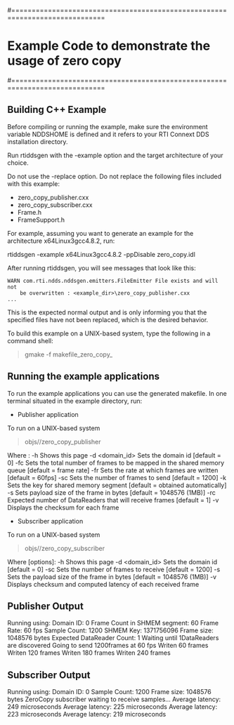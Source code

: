 #=============================================================================
# Example Code to demonstrate the usage of zero copy
#=============================================================================

## Building C++ Example

Before compiling or running the example, make sure the environment variable 
NDDSHOME is defined and it refers to your RTI Connext DDS installation directory. 

Run rtiddsgen with the -example option and the target architecture of your 
choice.
 
Do not use the -replace option. Do not replace the following files included 
with this example:
- zero_copy_publisher.cxx
- zero_copy_subscriber.cxx
- Frame.h
- FrameSupport.h

For example, assuming you want to generate an example for the architecture 
x64Linux3gcc4.8.2, run:

   rtiddsgen -example  x64Linux3gcc4.8.2 -ppDisable zero_copy.idl

After running rtiddsgen, you will see messages that look like this:

	WARN com.rti.ndds.nddsgen.emitters.FileEmitter File exists and will not 
        be overwritten : <example_dir>\zero_copy_publisher.cxx
	...

This is the expected normal output and is only informing you that the specified 
files have not been replaced, which is the desired behavior.
	
To build this example on a UNIX-based system, type the following in a command
shell:

  > gmake -f makefile_zero_copy_<architecture>
  
## Running the example applications


To run the example applications you can use the generated makefile. In one
terminal situated in the example directory, run:

* Publisher application

To run on a UNIX-based system 

  > objs/<architecture>/zero_copy_publisher <options>

Where <options>:
  -h                  Shows this page
  -d  <domain_id>     Sets the domain id [default = 0]
  -fc <frame count>   Sets the total number of frames to be mapped in the shared memory queue [default = frame rate]
  -fr <frame rate>    Sets the rate at which frames are written [default = 60fps]
  -sc <sample count>  Sets the number of frames to send [default = 1200]
  -k  <key>           Sets the key for shared memory segment [default = obtained automatically] 
  -s  <buffer size>   Sets payload size of the frame in bytes [default = 1048576 (1MB)]
  -rc <dr count>      Expected number of DataReaders that will receive frames [default = 1]
  -v                  Displays the checksum for each frame 

* Subscriber application

To run on a UNIX-based system 

  > objs/<architecture>/zero_copy_subscriber <options>

Where [options]:
  -h                  Shows this page
  -d  <domain_id>     Sets the domain id [default = 0]
  -sc <sample count>  Sets the number of frames to receive [default = 1200]
  -s  <buffer size>   Sets the payload size of the frame in bytes [default = 1048576 (1MB)]
  -v                  Displays checksum and computed latency of each received frame 
  
## Publisher Output

Running using:
  Domain ID:  0
  Frame Count in SHMEM segment: 60
  Frame Rate: 60 fps
  Sample Count: 1200
  SHMEM Key: 1371756096
  Frame size: 1048576 bytes
  Expected DataReader Count: 1
Waiting until 1DataReaders are discovered
Going to send 1200frames at 60 fps
Writen 60 frames
Writen 120 frames
Writen 180 frames
Writen 240 frames

## Subscriber Output

Running using:
  Domain ID:  0
  Sample Count: 1200
  Frame size: 1048576 bytes
ZeroCopy subscriber waiting to receive samples...
Average latency: 249 microseconds
Average latency: 225 microseconds
Average latency: 223 microseconds
Average latency: 219 microseconds
  
